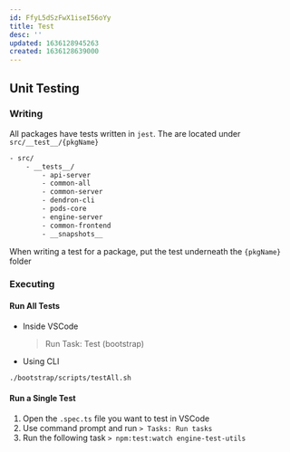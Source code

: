 ```yaml
---
id: FfyL5dSzFwX1iseI56oYy
title: Test
desc: ''
updated: 1636128945263
created: 1636128639000
---
```


## Unit Testing

### Writing
<!-- Writing unit test -->
All packages have tests written in `jest`. The are located under `src/__test__/{pkgName}`

```txt
- src/
    - __tests__/
        - api-server
        - common-all
        - common-server
        - dendron-cli
        - pods-core
        - engine-server
        - common-frontend
        - __snapshots__
```

When writing a test for a package, put the test underneath the `{pkgName}` folder

### Executing
<!-- Running unit test -->

#### Run All Tests
- Inside VSCode
  > Run Task: Test (bootstrap)

- Using CLI
```bash
./bootstrap/scripts/testAll.sh
```

#### Run a Single Test
1. Open the `.spec.ts` file you want to test in VSCode
2. Use command prompt and run `> Tasks: Run tasks`
3. Run the following task `> npm:test:watch engine-test-utils`

